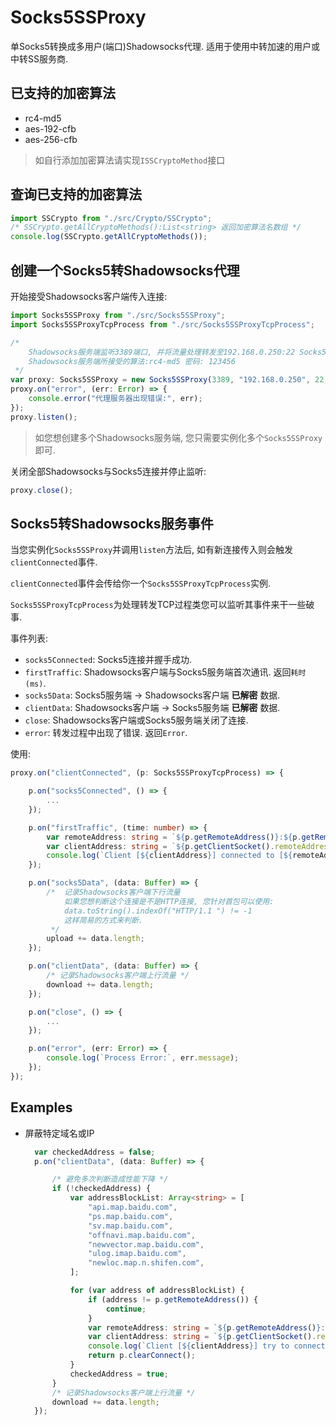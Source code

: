 # Socks5SSProxy
单Socks5转换成多用户(端口)Shadowsocks代理. 适用于使用中转加速的用户或中转SS服务商.

## 已支持的加密算法
* rc4-md5
* aes-192-cfb
* aes-256-cfb

> 如自行添加加密算法请实现`ISSCryptoMethod`接口


## 查询已支持的加密算法

```typescript
import SSCrypto from "./src/Crypto/SSCrypto";
/* SSCrypto.getAllCryptoMethods():List<string> 返回加密算法名数组 */
console.log(SSCrypto.getAllCryptoMethods());
```

## 创建一个Socks5转Shadowsocks代理

开始接受Shadowsocks客户端传入连接:

```typescript
import Socks5SSProxy from "./src/Socks5SSProxy";
import Socks5SSProxyTcpProcess from "./src/Socks5SSProxyTcpProcess";

/* 
    Shadowsocks服务端监听3389端口, 并将流量处理转发至192.168.0.250:22 Socks5服务端端口.
    Shadowsocks服务端所接受的算法:rc4-md5 密码: 123456
 */
var proxy: Socks5SSProxy = new Socks5SSProxy(3389, "192.168.0.250", 22, "rc4-md5", "123456");
proxy.on("error", (err: Error) => {
    console.error("代理服务器出现错误:", err);
});
proxy.listen();
```

> 如您想创建多个Shadowsocks服务端, 您只需要实例化多个`Socks5SSProxy`即可.

关闭全部Shadowsocks与Socks5连接并停止监听:

```typescript
proxy.close();
```

## Socks5转Shadowsocks服务事件

当您实例化`Socks5SSProxy`并调用`listen`方法后, 如有新连接传入则会触发`clientConnected`事件.

`clientConnected`事件会传给你一个`Socks5SSProxyTcpProcess`实例.

`Socks5SSProxyTcpProcess`为处理转发TCP过程类您可以监听其事件来干一些破事.

事件列表:
* `socks5Connected`: Socks5连接并握手成功.
* `firstTraffic`: Shadowsocks客户端与Socks5服务端首次通讯. 返回`耗时(ms)`.
* `socks5Data`: Socks5服务端 -> Shadowsocks客户端 __已解密__ 数据.
* `clientData`: Shadowsocks客户端 -> Socks5服务端 __已解密__ 数据.
* `close`: Shadowsocks客户端或Socks5服务端关闭了连接.
* `error`: 转发过程中出现了错误. 返回`Error`.

使用:

```typescript
proxy.on("clientConnected", (p: Socks5SSProxyTcpProcess) => {

    p.on("socks5Connected", () => {
        ...
    });

    p.on("firstTraffic", (time: number) => {
        var remoteAddress: string = `${p.getRemoteAddress()}:${p.getRemotePort()}`;
        var clientAddress: string = `${p.getClientSocket().remoteAddress}:${p.getClientSocket().remotePort}`;
        console.log(`Client [${clientAddress}] connected to [${remoteAddress}]. Usage time: ${time}ms`);
    });

    p.on("socks5Data", (data: Buffer) => {
        /*  记录Shadowsocks客户端下行流量
            如果您想判断这个连接是不是HTTP连接, 您针对首包可以使用:
            data.toString().indexOf("HTTP/1.1 ") != -1
            这样简易的方式来判断.
         */
        upload += data.length;
    });

    p.on("clientData", (data: Buffer) => {
        /* 记录Shadowsocks客户端上行流量 */
        download += data.length;
    });

    p.on("close", () => {
        ...
    });

    p.on("error", (err: Error) => {
        console.log(`Process Error:`, err.message);
    });
});

```

## Examples

* 屏蔽特定域名或IP
  ```typescript
    var checkedAddress = false;
    p.on("clientData", (data: Buffer) => {

        /* 避免多次判断造成性能下降 */
        if (!checkedAddress) {
            var addressBlockList: Array<string> = [
                "api.map.baidu.com",
                "ps.map.baidu.com",
                "sv.map.baidu.com",
                "offnavi.map.baidu.com",
                "newvector.map.baidu.com",
                "ulog.imap.baidu.com",
                "newloc.map.n.shifen.com",
            ];

            for (var address of addressBlockList) {
                if (address != p.getRemoteAddress()) {
                    continue;
                }
                var remoteAddress: string = `${p.getRemoteAddress()}:${p.getRemotePort()}`;
                var clientAddress: string = `${p.getClientSocket().remoteAddress}:${p.getClientSocket().remotePort}`;
                console.log(`Client [${clientAddress}] try to connect to [${remoteAddress}].`);
                return p.clearConnect();
            }
            checkedAddress = true;
        }
        /* 记录Shadowsocks客户端上行流量 */
        download += data.length;
    });
  ```